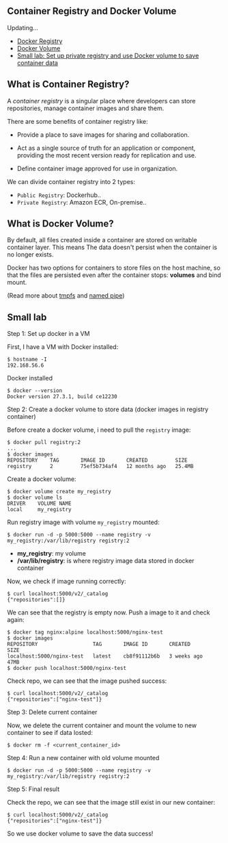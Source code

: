 ## Container Registry and Docker Volume


Updating...

- [Docker Registry](#what-is-container-registry)
- [Docker Volume](#what-is-docker-volume)
- [Small lab: Set up private registry and use Docker volume to save container data](#small-lab)

## What is Container Registry?

A *container registry* is a singular place where developers can store repositories, manage container images and share them.

There are some benefits of container registry like:

- Provide a place to save images for sharing and collaboration.

- Act as a single source of truth for an application or component, providing the most recent version ready for replication and use.

- Define container image approved for use in organization.

We can divide container registry into 2 types:

- `Public Registry`: Dockerhub..
- `Private Registry`: Amazon ECR, On-premise..



## What is Docker Volume?

By default, all files created inside a container are stored on writable container layer. This means The data doesn't persist when the container is no longer exists.

Docker has two options for containers to store files on the host machine, so that the files are persisted even after the container stops: **volumes** and bind mount.

(Read more about [tmpfs]() and [named pipe]())


## Small lab

Step 1: Set up docker in a VM

First, I have a VM with Docker installed:

```console
$ hostname -I
192.168.56.6
```

Docker installed

```console
$ docker --version
Docker version 27.3.1, build ce12230
```

Step 2: Create a docker volume to store data (docker images in registry container)

Before create a docker volume, i need to pull the `registry` image:

```console
$ docker pull registry:2
...
$ docker images
REPOSITORY    TAG       IMAGE ID       CREATED         SIZE
registry      2         75ef5b734af4   12 months ago   25.4MB
```

Create a docker volume:

```console
$ docker volume create my_registry 
$ docker volume ls
DRIVER    VOLUME NAME
local     my_registry
```

Run registry image with volume `my_registry` mounted:

```console
$ docker run -d -p 5000:5000 --name registry -v my_registry:/var/lib/registry registry:2
```

- **my_registry**: my volume
- **/var/lib/registry**: is where registry image data stored in docker container

Now, we check if image running correctly:

```console
$ curl localhost:5000/v2/_catalog
{"repositories":[]}
```

We can see that the registry is empty now. Push a image to it and check again:

```console
$ docker tag nginx:alpine localhost:5000/nginx-test
$ docker images
REPOSITORY                  TAG       IMAGE ID       CREATED         SIZE
localhost:5000/nginx-test   latest    cb8f91112b6b   3 weeks ago     47MB
$ docker push localhost:5000/nginx-test
```

Check repo, we can see that the image pushed success:

```console
$ curl localhost:5000/v2/_catalog
{"repositories":["nginx-test"]}
```

Step 3: Delete current container

Now, we delete the current container and mount the volume to new container to see if data losted:

```console
$ docker rm -f <current_container_id>
```

Step 4: Run a new container with old volume mounted

```console
$ docker run -d -p 5000:5000 --name registry -v my_registry:/var/lib/registry registry:2
```

Step 5: Final result

Check the repo, we can see that the image still exist in our new container:

```console
$ curl localhost:5000/v2/_catalog
{"repositories":["nginx-test"]}
```

So we use docker volume to save the data success!